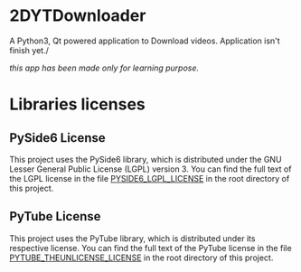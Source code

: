 # 2DYTDownloader

A Python3, Qt powered application to Download videos.
Application isn't finish yet./

*this app has been made only for learning purpose.*


# Libraries licenses
## PySide6 License

This project uses the PySide6 library, which is distributed under the GNU Lesser General Public License (LGPL) version 3. You can find the full text of the LGPL license in the file [PYSIDE6_LGPL_LICENSE](PYSIDE6_LGPL_LICENSE) in the root directory of this project.

## PyTube License

This project uses the PyTube library, which is distributed under its respective license. You can find the full text of the PyTube license in the file [PYTUBE_THEUNLICENSE_LICENSE](PYTUBE_THEUNLICENSE_LICENSE) in the root directory of this project.
